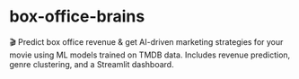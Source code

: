 # box-office-brains
🎬 Predict box office revenue &amp; get AI-driven marketing strategies for your movie using ML models trained on TMDB data. Includes revenue prediction, genre clustering, and a Streamlit dashboard.
